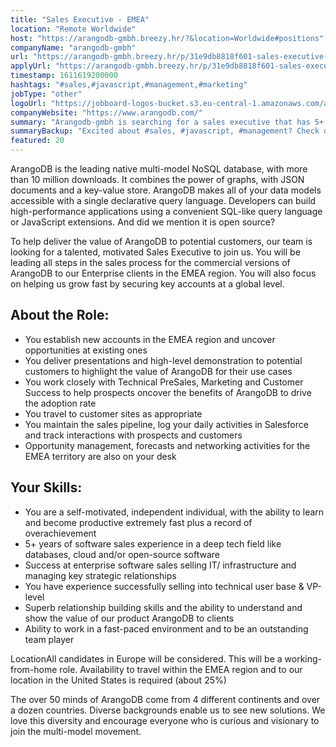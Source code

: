 ```yaml
---
title: "Sales Executive - EMEA"
location: "Remote Worldwide"
host: "https://arangodb-gmbh.breezy.hr/?&location=Worldwide#positions"
companyName: "arangodb-gmbh"
url: "https://arangodb-gmbh.breezy.hr/p/31e9db8818f601-sales-executive-emea"
applyUrl: "https://arangodb-gmbh.breezy.hr/p/31e9db8818f601-sales-executive-emea/apply"
timestamp: 1611619200000
hashtags: "#sales,#javascript,#management,#marketing"
jobType: "other"
logoUrl: "https://jobboard-logos-bucket.s3.eu-central-1.amazonaws.com/arangodb-gmbh"
companyWebsite: "https://www.arangodb.com/"
summary: "Arangodb-gmbh is searching for a sales executive that has 5+ years of software sales experience in a deep tech field like databases, cloud and/or open-source software."
summaryBackup: "Excited about #sales, #javascript, #management? Check out this job post!"
featured: 20
---
```


ArangoDB is the leading native multi-model NoSQL database, with more than 10 million downloads. It combines the power of graphs, with JSON documents and a key-value store. ArangoDB makes all of your data models accessible with a single declarative query language. Developers can build high-performance applications using a convenient SQL-like query language or JavaScript extensions. And did we mention it is open source?

To help deliver the value of ArangoDB to potential customers, our team is looking for a talented, motivated Sales Executive to join us. You will be leading all steps in the sales process for the commercial versions of ArangoDB to our Enterprise clients in the EMEA region. You will also focus on helping us grow fast by securing key accounts at a global level.

## About the Role:

*   You establish new accounts in the EMEA region and uncover opportunities at existing ones
*   You deliver presentations and high-level demonstration to potential customers to highlight the value of ArangoDB for their use cases
*   You work closely with Technical PreSales, Marketing and Customer Success to help prospects oncover the benefits of ArangoDB to drive the adoption rate
*   You travel to customer sites as appropriate
*   You maintain the sales pipeline, log your daily activities in Salesforce and track interactions with prospects and customers
*   Opportunity management, forecasts and networking activities for the EMEA territory are also on your desk

## Your Skills:

*   You are a self-motivated, independent individual, with the ability to learn and become productive extremely fast plus a record of overachievement
*   5+ years of software sales experience in a deep tech field like databases, cloud and/or open-source software
*   Success at enterprise software sales selling IT/ infrastructure and managing key strategic relationships
*   You have experience successfully selling into technical user base & VP-level
*   Superb relationship building skills and the ability to understand and show the value of our product ArangoDB to clients
*   Ability to work in a fast-paced environment and to be an outstanding team player

LocationAll candidates in Europe will be considered. This will be a working-from-home role. Availability to travel within the EMEA region and to our location in the United States is required (about 25%)

The over 50 minds of ArangoDB come from 4 different continents and over a dozen countries. Diverse backgrounds enable us to see new solutions. We love this diversity and encourage everyone who is curious and visionary to join the multi-model movement.
